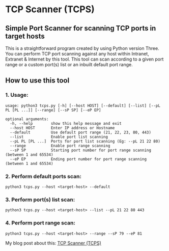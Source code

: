# TCP Scanner (TCPS)
## Simple Port Scanner for scanning TCP ports in target hosts

This is a straightforward program created by using Python version Three. You can perform TCP port scanning against any host within Intranet, Extranet & Internet by this tool. This tool can scan according to a given port range or a custom port(s) list or an inbuilt default port range.

## How to use this tool

### 1. Usage:
```
usage: python3 tcps.py [-h] [--host HOST] [--default] [--list] [--pL PL [PL ...]] [--range] [--sP SP] [--eP EP]

optional arguments:
  -h, --help        show this help message and exit
  --host HOST       Enter IP address or Hostname
  --default         Use default port range (21, 22, 23, 80, 443)
  --list            Enable port list scanning
  --pL PL [PL ...]  Ports for port list scanning (Eg: --pL 21 22 80)
  --range           Enable port range scanning
  --sP SP           Starting port number for port range scanning (between 1 and 65534)
  --eP EP           Ending port number for port range scanning (between 1 and 65534)
```

### 2. Perform default ports scan:
```
python3 tcps.py --host <target-host> --default
```

### 3. Perform port(s) list scan:
```
python3 tcps.py --host <target-host> --list --pL 21 22 80 443
```

### 4. Perform port range scan:
```
python3 tcps.py --host <target-host> --range --sP 79 --eP 81
```

My blog post about this: [TCP Scanner (TCPS)](https://clasiru.blogspot.com/2020/02/python-tcp-scanner-tcps.html)
